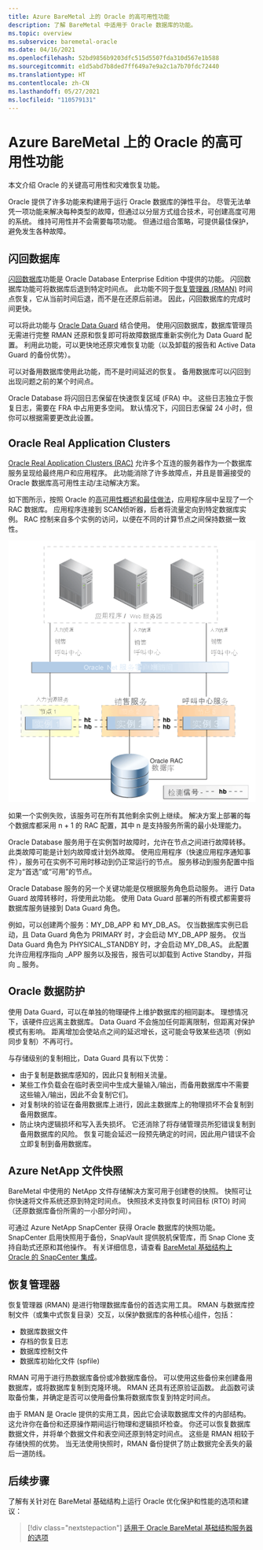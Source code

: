 ```yaml
---
title: Azure BareMetal 上的 Oracle 的高可用性功能
description: 了解 BareMetal 中适用于 Oracle 数据库的功能。
ms.topic: overview
ms.subservice: baremetal-oracle
ms.date: 04/16/2021
ms.openlocfilehash: 52bd9856b9203dfc515d5507fda310d567e1b588
ms.sourcegitcommit: e1d5abd7b8ded7ff649a7e9a2c1a7b70fdc72440
ms.translationtype: HT
ms.contentlocale: zh-CN
ms.lasthandoff: 05/27/2021
ms.locfileid: "110579131"
---
```

# <a name="high-availability-features-for-oracle-on-azure-baremetal"></a>Azure BareMetal 上的 Oracle 的高可用性功能

本文介绍 Oracle 的关键高可用性和灾难恢复功能。

Oracle 提供了许多功能来构建用于运行 Oracle 数据库的弹性平台。 尽管无法单凭一项功能来解决每种类型的故障，但通过以分层方式组合技术，可创建高度可用的系统。 维持可用性并不会需要每项功能。 但通过组合策略，可提供最佳保护，避免发生各种故障。 

## <a name="flashback-database"></a>闪回数据库

[闪回数据库](https://docs.oracle.com/en/database/oracle/oracle-database/21/rcmrf/FLASHBACK-DATABASE.html#GUID-584AC79A-40C5-45CA-8C63-DED3BE3A4511)功能是 Oracle Database Enterprise Edition 中提供的功能。 闪回数据库功能可将数据库后退到特定时间点。 此功能不同于[恢复管理器 (RMAN)](https://docs.oracle.com/en/cloud/paas/db-backup-cloud/csdbb/performing-general-restore-and-recovery-operations.html) 时间点恢复，它从当前时间后退，而不是在还原后前进。 因此，闪回数据库的完成时间更快。
 
可以将此功能与 [Oracle Data Guard](https://docs.oracle.com/en/database/oracle/oracle-database/19/sbydb/preface.html#GUID-B6209E95-9DA8-4D37-9BAD-3F000C7E3590) 结合使用。 使用闪回数据库，数据库管理员无需进行完整 RMAN 还原和恢复即可将故障数据库重新实例化为 Data Guard 配置。 利用此功能，可以更快地还原灾难恢复功能（以及卸载的报告和 Active Data Guard 的备份优势）。
 
可以对备用数据库使用此功能，而不是时间延迟的恢复。 备用数据库可以闪回到出现问题之前的某个时间点。
 
Oracle Database 将闪回日志保留在快速恢复区域 (FRA) 中。 这些日志独立于恢复日志，需要在 FRA 中占用更多空间。 默认情况下，闪回日志保留 24 小时，但你可以根据需要更改此设置。

## <a name="oracle-real-application-clusters"></a>Oracle Real Application Clusters

[Oracle Real Application Clusters (RAC)](https://docs.oracle.com/en/database/oracle/oracle-database/19/racad/introduction-to-oracle-rac.html#GUID-5A1B02A2-A327-42DD-A1AD-20610B2A9D92) 允许多个互连的服务器作为一个数据库服务呈现给最终用户和应用程序。 此功能消除了许多故障点，并且是普遍接受的 Oracle 数据库高可用性主动/主动解决方案。

如下图所示，按照 Oracle 的[高可用性概述和最佳做法](https://docs.oracle.com/en/database/oracle/oracle-database/19/haovw/ha-features.html)，应用程序层中呈现了一个 RAC 数据库。 应用程序连接到 SCAN侦听器，后者将流量定向到特定数据库实例。 RAC 控制来自多个实例的访问，以便在不同的计算节点之间保持数据一致性。

![概述 Oracle RAC 体系结构的示意图。](media/oracle-high-availability/oracle-real-application-clusters.png)

如果一个实例失败，该服务可在所有其他剩余实例上继续。 解决方案上部署的每个数据库都采用 n + 1 的 RAC 配置，其中 n 是支持服务所需的最小处理能力。

Oracle Database 服务用于在实例暂时故障时，允许在节点之间进行故障转移。 此类故障可能是计划内故障或计划外故障。 使用应用程序（快速应用程序通知事件），服务可在实例不可用时移动到仍正常运行的节点。 服务移动到服务配置中指定为“首选”或“可用”的节点。

Oracle Database 服务的另一个关键功能是仅根据服务角色启动服务。 进行 Data Guard 故障转移时，将使用此功能。 使用 Data Guard 部署的所有模式都需要将数据库服务链接到 Data Guard 角色。

例如，可以创建两个服务：MY\_DB\_APP 和 MY\_DB\_AS。 仅当数据库实例已启动，且 Data Guard 角色为 PRIMARY 时，才会启动 MY\_DB\_APP 服务。 仅当 Data Guard 角色为 PHYSICAL\_STANDBY 时，才会启动 MY\_DB\_AS。 此配置允许应用程序指向 \_APP 服务以及报告，报告可以卸载到 Active Standby，并指向 \_ 服务。

## <a name="oracle-data-guard"></a>Oracle 数据防护

使用 Data Guard，可以在单独的物理硬件上维护数据库的相同副本。 理想情况下，该硬件应远离主数据库。 Data Guard 不会施加任何距离限制，但距离对保护模式有影响。 距离增加会使站点之间的延迟增长，这可能会导致某些选项（例如同步复制）不再可行。

与存储级别的复制相比，Data Guard 具有以下优势：

- 由于复制是数据库感知的，因此只复制相关流量。
- 某些工作负载会在临时表空间中生成大量输入/输出，而备用数据库中不需要这些输入/输出，因此不会复制它们。
- 对复制块的验证在备用数据库上进行，因此主数据库上的物理损坏不会复制到备用数据库。
- 防止块内逻辑损坏和写入丢失损坏。 它还消除了将存储管理员所犯错误复制到备用数据库的风险。
恢复可能会延迟一段预先确定的时间，因此用户错误不会立即复制到备用数据库。

## <a name="azure-netapp-files-snapshots"></a>Azure NetApp 文件快照

BareMetal 中使用的 NetApp 文件存储解决方案可用于创建卷的快照。 快照可让你快速将文件系统还原到特定时间点。 快照技术支持恢复时间目标 (RTO) 时间（还原数据库备份所需的一小部分时间）。

可通过 Azure NetApp SnapCenter 获得 Oracle 数据库的快照功能。 SnapCenter 启用快照用于备份，SnapVault 提供脱机保管库，而 Snap Clone 支持自助式还原和其他操作。 有关详细信息，请查看 [BareMetal 基础结构上 Oracle 的 SnapCenter 集成](netapp-snapcenter-integration-oracle-baremetal.md)。

## <a name="recovery-manager"></a>恢复管理器

恢复管理器 (RMAN) 是进行物理数据库备份的首选实用工具。 RMAN 与数据库控制文件（或集中式恢复目录）交互，以保护数据库的各种核心组件，包括：

- 数据库数据文件
- 存档的恢复日志
- 数据库控制文件
- 数据库初始化文件 (spfile)

RMAN 可用于进行热数据库备份或冷数据库备份。 可以使用这些备份来创建备用数据库，或将数据库复制到克隆环境。 RMAN 还具有还原验证函数。 此函数可读取备份集，并确定是否可以使用备份集将数据库恢复到特定时间点。

由于 RMAN 是 Oracle 提供的实用工具，因此它会读取数据库文件的内部结构。 这允许你在备份和还原操作期间运行物理和逻辑损坏检查。 你还可以恢复数据库数据文件，并将单个数据文件和表空间还原到特定时间点。 这些是 RMAN 相较于存储快照的优势。 当无法使用快照时，RMAN 备份提供了防止数据完全丢失的最后一道防线。

## <a name="next-steps"></a>后续步骤

了解有关针对在 BareMetal 基础结构上运行 Oracle 优化保护和性能的选项和建议：

> [!div class="nextstepaction"]
> [适用于 Oracle BareMetal 基础结构服务器的选项](options-considerations-high-availability.md)

